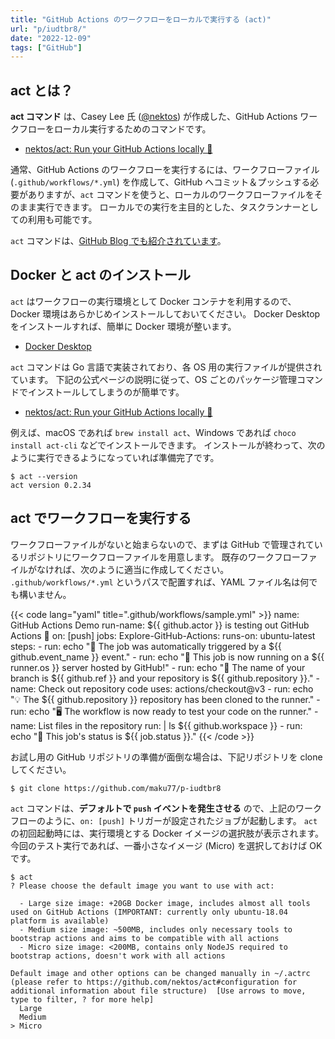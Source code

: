 ```yaml
---
title: "GitHub Actions のワークフローをローカルで実行する (act)"
url: "p/iudtbr8/"
date: "2022-12-09"
tags: ["GitHub"]
---
```


act とは？
----

__act コマンド__ は、Casey Lee 氏 ([@nektos](https://github.com/nektos/)) が作成した、GitHub Actions ワークフローをローカル実行するためのコマンドです。

- [nektos/act: Run your GitHub Actions locally 🚀](https://github.com/nektos/act)

通常、GitHub Actions のワークフローを実行するには、ワークフローファイル (`.github/workflows/*.yml`) を作成して、GitHub へコミット＆プッシュする必要がありますが、`act` コマンドを使うと、ローカルのワークフローファイルをそのまま実行できます。
ローカルでの実行を主目的とした、タスクランナーとしての利用も可能です。

`act` コマンドは、[GitHub Blog でも紹介されています](https://github.blog/2020-07-03-github-action-hero-casey-lee/)。


Docker と act のインストール
----

`act` はワークフローの実行環境として Docker コンテナを利用するので、Docker 環境はあらかじめインストールしておいてください。
Docker Desktop をインストールすれば、簡単に Docker 環境が整います。

- [Docker Desktop](https://www.docker.com/products/docker-desktop/)

`act` コマンドは Go 言語で実装されており、各 OS 用の実行ファイルが提供されています。
下記の公式ページの説明に従って、OS ごとのパッケージ管理コマンドでインストールしてしまうのが簡単です。

- [nektos/act: Run your GitHub Actions locally 🚀](https://github.com/nektos/act)

例えば、macOS であれば `brew install act`、Windows であれば `choco install act-cli` などでインストールできます。
インストールが終わって、次のように実行できるようになっていれば準備完了です。

```console
$ act --version
act version 0.2.34
```


act でワークフローを実行する
----

ワークフローファイルがないと始まらないので、まずは GitHub で管理されているリポジトリにワークフローファイルを用意します。
既存のワークフローファイルがなければ、次のように適当に作成してください。
`.github/workflows/*.yml` というパスで配置すれば、YAML ファイル名は何でも構いません。

{{< code lang="yaml" title=".github/workflows/sample.yml" >}}
name: GitHub Actions Demo
run-name: ${{ github.actor }} is testing out GitHub Actions 🚀
on: [push]
jobs:
  Explore-GitHub-Actions:
    runs-on: ubuntu-latest
    steps:
      - run: echo "🎉 The job was automatically triggered by a ${{ github.event_name }} event."
      - run: echo "🐧 This job is now running on a ${{ runner.os }} server hosted by GitHub!"
      - run: echo "🔎 The name of your branch is ${{ github.ref }} and your repository is ${{ github.repository }}."
      - name: Check out repository code
        uses: actions/checkout@v3
      - run: echo "💡 The ${{ github.repository }} repository has been cloned to the runner."
      - run: echo "🖥️ The workflow is now ready to test your code on the runner."
      - name: List files in the repository
        run: |
          ls ${{ github.workspace }}
      - run: echo "🍏 This job's status is ${{ job.status }}."
{{< /code >}}

お試し用の GitHub リポジトリの準備が面倒な場合は、下記リポジトリを clone してください。

```console
$ git clone https://github.com/maku77/p-iudtbr8
```

`act` コマンドは、__デフォルトで `push` イベントを発生させる__ ので、上記のワークフローのように、`on: [push]` トリガーが設定されたジョブが起動します。
`act` の初回起動時には、実行環境とする Docker イメージの選択肢が表示されます。
今回のテスト実行であれば、一番小さなイメージ (Micro) を選択しておけば OK です。

```
$ act
? Please choose the default image you want to use with act:

  - Large size image: +20GB Docker image, includes almost all tools used on GitHub Actions (IMPORTANT: currently only ubuntu-18.04 platform is available)
  - Medium size image: ~500MB, includes only necessary tools to bootstrap actions and aims to be compatible with all actions
  - Micro size image: <200MB, contains only NodeJS required to bootstrap actions, doesn't work with all actions

Default image and other options can be changed manually in ~/.actrc (please refer to https://github.com/nektos/act#configuration for additional information about file structure)  [Use arrows to move, type to filter, ? for more help]
  Large
  Medium
> Micro
```


